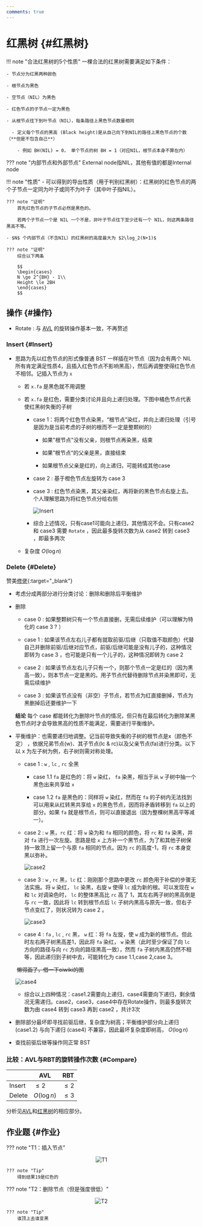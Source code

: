 ```yaml
---
comments: true
---
```

# 红黑树 {#红黑树}

!!! note "合法红黑树的5个性质"
    一棵合法的红黑树需要满足如下条件：

    - 节点分为红黑两种颜色
    
    - 根节点为黑色
    
    - 空节点（NIL）为黑色
    
    - 红色节点的子节点一定为黑色
    
    - 从根节点往下到叶节点（NIL），每条路径上黑色节点数量相同
  
      - 定义每个节点的黑高 (Black height)是从自己向下到NIL的路径上黑色节点的个数（**但是不包含自己**）
  
        - 例如 BH(NIL) = 0， 单个节点的树 BH = 1（对应NIL，根节点本身不算在内）

??? note "内部节点和外部节点"
    External node指NIL，其他有值的都是Internal node

!!! note "性质"
    - 可以得到的导出性质（用于判别红黑树）：红黑树的红色节点的两个子节点一定同为叶子或同不为叶子（其中叶子指NIL）。

    ??? note "证明"
        首先红色节点的子节点必然是黑色的。

        若两个子节点一个是 NIL 一个不是，非叶子节点往下至少还有一个 NIL，则这两条路径黑高不等。

    - $N$ 个内部节点（不含NIL）的红黑树的高度最大为 $2\log_2(N+1)$

    ??? note "证明"
        综合以下两条

        $$
        \begin{cases}
        N \ge 2^{BH} - 1\\
        Height \le 2BH
        \end{cases}
        $$

## 操作 {#操作}

- Rotate : 与 [AVL](https://ja101617.github.io/Note/ADS/02-AVL/#Rotations) 的旋转操作基本一致，不再赘述

### Insert {#Insert}

- 思路为先以红色节点的形式像普通 BST 一样插在叶节点（因为会有两个 NIL 所有肯定满足性质4，且插入红色节点不影响黑高），然后再调整使得红色节点不相邻。记插入节点为 `x`

  - 若 `x.fa` 是黑色就不用调整

  - 若 `x.fa` 是红色，需要分类讨论并且向上递归处理。下图中橘色节点代表使红黑树失衡的子树
  
    - case 1：将两个红色节点染黑，“根节点”染红，并向上递归处理（引号是因为是当前考虑的子树的根而不一定是整颗树的）

      - 如果"根节点"没有父亲，则根节点再染黑，结束

      - 如果”根节点“的父亲是黑，直接结束

      - 如果根节点父亲是红的，向上递归，可能转成其他case

    - case 2 : 基于橙色节点左旋转为 case 3

    - case 3 : 红色节点染黑，其父亲染红，再将新的黑色节点右旋上去。个人理解思路为将红色节点分给右侧


      ![Insert](/img/ads/RBT-insert.jpg)

    - 综合上述情况，只有case1可能向上递归，其他情况不会。只有case2 和 case3 需要 `Rotate` ，因此最多旋转次数为从 case2 转到 case3 ，即最多两次

  - 复杂度 $O(\log{n})$


### Delete {#Delete}

赞美[修佬](https://note.isshikih.top/cour_note/D2CX_AdvancedDataStructure/Lec02/#删除){:target="_blank"}

- 考虑分成两部分进行分类讨论：删除和删除后平衡维护

- 删除

  - case 0 : 如果整颗树只有一个节点直接删，无需后续维护（可以理解为特化的 case 3 ? ）

  - case 1 : 如果该节点左右儿子都有就取前驱/后继（只取值不取颜色）代替自己并删除前驱/后继对应节点，前驱/后继可能是没有儿子的，这种情况即转为 case 3 ，也可能是只有一个儿子的，这种情况即转为 case 2

  - case 2 : 如果该节点左右儿子只有一个，则那个节点一定是红的（因为黑高一致），则本节点一定是黑的。用子节点代替待删除节点并染黑即可，无需后续维护

  - case 3 : 如果该节点没有（非空）子节点，若节点为红直接删掉，节点为黑删掉后还要维护一下

  **结论** 每个 case 都能转化为删除叶节点的情况，但只有在最后转化为删除某黑色节点时才会导致黑高的性质不能满足，需要进行平衡维护。

- 平衡维护：也需要递归地调整。记当前导致失衡的子树的根节点是x（颜色不定） ，依据兄弟节点(w)、其子节点(lc & rc)以及父亲节点(fa)进行分类。以下以 x 为左子树为例，右子树则需对称处理。

  - case 1 : `w` , `lc` , `rc` 全黑

    - case 1.1 `fa` 是红色的：将 `w` 染红， `fa` 染黑，相当于从 `w` 子树中抽一个黑色出来共享给 `x`

    - case 1.2 `fa` 是黑色的：同样将 `w` 染红，然而在 `fa` 的子树内无法找到可以用来从红转黑共享给 `x` 的黑色节点，因而将矛盾转移到 `fa` 以上的部分。如果 `fa` 就是根节点，则可以直接退出（因为整棵树黑高平等减一）。

  - case 2 : `w` 黑，`rc` 红：将 `w` 染为和 `fa` 相同的颜色，将 `rc` 和 `fa` 染黑，并对 `fa` 进行一次左旋。思路是给 `x` 上方补一个黑节点，为了和其他子树保持一致顶上留一个与原 `fa` 相同的节点。因为 `rc` 的高度-1，将 `rc` 本身变黑以弥补。

    ![case2](/img/ads/RBT-DeleteBalanceCase2.jpg)

  - case 3 : `w` , `rc` 黑，`lc` 红：刚刚那个思路中更改 `rc` 颜色用于补偿的步骤无法实施。将 `w` 染红， `lc` 染黑，右旋 `w` 使得 `lc` 成为新的根。可以发现在 `w` 和 `lc` 对调染色时， `lc` 的整体黑高比 `rc` 高了 1，其左右两子树的黑高倒是与 `rc` 一致，因此将 `lc` 转到根节点后 `lc` 子树内黑高与原先一致，但右子节点变红了，则状况转为 case 2 。

    ![case3](/img/ads/RBT-DeleteBalanceCase3.jpg)

  - case 4 : `fa` , `lc` , `rc` 黑， `w` 红：将 `fa` 左旋，使 `w` 成为新的根节点。但此时左右两子树黑高差1，因此将 `fa` 染红， `w` 染黑（此时至少保证了向 `lc` 方向的路径与向 `rc` 方向的路径黑高一致），然而 `fa` 子树内黑高仍然不相等，因此递归到子树中去，可能转化为 case 1.1,case 2,case 3。

  ​      ~~懒得画了，借一下oiwiki的图~~

  ![case4](/img/ads/RBT-DeleteBalanceCase4.jpg)

  - 综合以上四种情况：case1.2需要向上递归，case4需要向下递归，剩余情况无需递归。case2，case3，case4中存在Rotate操作，则最多旋转次数为由 case4 转到 case3 再到 case2 ，共计3次

- 删除部分最坏即寻找前驱后继，复杂度为树高；平衡维护部分向上递归 (case1.2) 与向下递归 (case4) 不兼容，因此最坏复杂度即树高， $O(\log{n})$

- 查找前驱后继等操作同正常 BST

### 比较：AVL与RBT的旋转操作次数 {#Compare}

|        | AVL          | RBT     |
| ------ | ------------ | ------- |
| Insert | $\le 2$      | $\le 2$ |
| Delete | $O(\log{n})$ | $\le 3$ |

分析见[AVL](https://ja101617.github.io/Note/ADS/02-AVL/#操作)和[红黑树](#操作)的相应部分。

## 作业题 {#作业}

??? note "T1：插入节点"
    <center>![T1](/img/ads/RBT-T1.jpg)</center>

    ??? note "Tip"
        得到结果19是红色的


??? note "T2：删除节点（但是强度很低）"
    <center>![T2](/img/ads/RBT-T2.jpg)</center>
    
    ??? note "Tip"
        谁顶上去谁变黑

